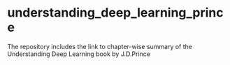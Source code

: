 # understanding_deep_learning_prince
The repository includes the link to chapter-wise summary of the Understanding Deep Learning book by J.D.Prince 
